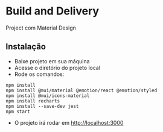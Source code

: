 # Build and Delivery
Project com Material Design

## Instalação
- Baixe projeto em sua máquina
- Acesse o diretório do projeto local
- Rode os comandos:
```
npm install
npm install @mui/material @emotion/react @emotion/styled
npm install @mui/icons-material
npm install recharts
npm install --save-dev jest
npm start

```
- O projeto irá rodar em [http://localhost:3000](http://localhost:3000) 